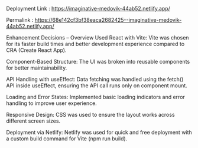 
Deployment Link : https://imaginative-medovik-44ab52.netlify.app/
      
Permalink : https://68e142cf3bf38eaca2682425--imaginative-medovik-44ab52.netlify.app/

Enhancement Decisions – Overview
Used React with Vite:
Vite was chosen for its faster build times and better development experience compared to CRA (Create React App).

Component-Based Structure:
The UI was broken into reusable components for better maintainability.

API Handling with useEffect:
Data fetching was handled using the fetch() API inside useEffect, ensuring the API call runs only on component mount.

Loading and Error States:
Implemented basic loading indicators and error handling to improve user experience.

Responsive Design:
CSS was used to ensure the layout works across different screen sizes.

Deployment via Netlify:
Netlify was used for quick and free deployment with a custom build command for Vite (npm run build).
